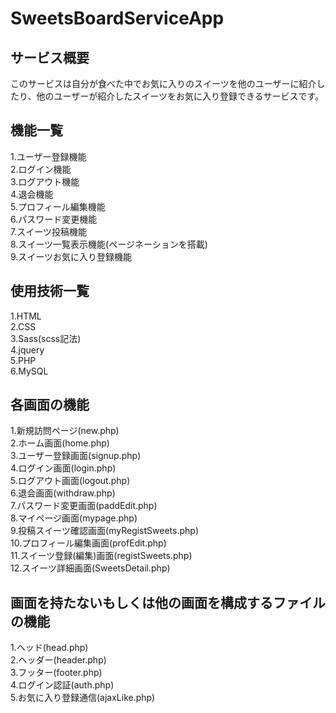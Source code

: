 # SweetsBoardServiceApp

## サービス概要
  このサービスは自分が食べた中でお気に入りのスイーツを他のユーザーに紹介したり、他のユーザーが紹介したスイーツをお気に入り登録できるサービスです。
  
## 機能一覧
 1.ユーザー登録機能<br>
 2.ログイン機能<br>
 3.ログアウト機能<br>
 4.退会機能<br>
 5.プロフィール編集機能<br>
 6.パスワード変更機能<br>
 7.スイーツ投稿機能<br>
 8.スイーツ一覧表示機能(ページネーションを搭載)<br>
 9.スイーツお気に入り登録機能<br>
  
## 使用技術一覧
 1.HTML<br>
 2.CSS<br>
 3.Sass(scss記法)<br>
 4.jquery<br>
 5.PHP<br>
 6.MySQL<br>

## 各画面の機能
 1.新規訪問ページ(new.php)<br>
 2.ホーム画面(home.php)<br>
 3.ユーザー登録画面(signup.php)<br>
 4.ログイン画面(login.php)<br>
 5.ログアウト画面(logout.php)<br>
 6.退会画面(withdraw.php)<br>
 7.パスワード変更画面(paddEdit.php)<br>
 8.マイページ画面(mypage.php)<br>
 9.投稿スイーツ確認画面(myRegistSweets.php)<br>
 10.プロフィール編集画面(profEdit.php)<br>
 11.スイーツ登録(編集)画面(registSweets.php)<br>
 12.スイーツ詳細画面(SweetsDetail.php)<br>

## 画面を持たないもしくは他の画面を構成するファイルの機能
 1.ヘッド(head.php)<br>
 2.ヘッダー(header.php)<br>
 3.フッター(footer.php)<br>
 4.ログイン認証(auth.php)<br>
 5.お気に入り登録通信(ajaxLike.php)<br>
 
 
  
  
